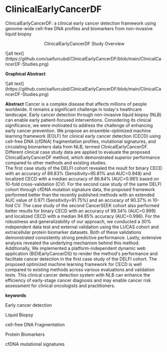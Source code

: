 # ClinicalEarlyCancerDF
ClinicalEarlyCancerDF: a clinical early cancer detection framework using genome-wide cell-free DNA profiles and biomarkers from non-invasive liquid biopsy

<p align="center">
ClinicalEarlyCancerDF Study Overview
</p>
![alt text](https://github.com/saifurcubd/ClinicalEarlyCancerDF/blob/main/ClinicalCancerDF-Studies.png)

**Graphical Abstract**
</p>
![alt text](https://github.com/saifurcubd/ClinicalEarlyCancerDF/blob/main/ClinicalCancerDF-Studies.png)

**Abstract**
Cancer is a complex disease that affects millions of people worldwide. It remains a significant challenge in today's healthcare landscape. Early cancer detection through non-invasive liquid biopsy (NLB) can enable early patient-focused interventions. Considering its clinical significance, we were motivated to address the challenge of enhancing early cancer prevention. We propose an ensemble-optimized machine learning framework (EOLF) for clinical early cancer detection (CECD) using cell-free DNA (cfDNA) fragmentation profiles, mutational signatures, and circulating biomarkers data from NLB, termed ClinicalEarlyCancerDF.
Different clinical case study data are applied to evaluate the proposed ClinicalEarlyCancerDF method, which demonstrated superior performance compared to other methods and existing studies.  
The first case study of the DELFI cohort revealed the result for binary CECD with an accuracy of 89.83\% (Sensitivity=95.81\% and AUC=0.948) and localized CECD with a median accuracy of 86.84\% (AUC=0.981) based on 10-fold cross-validation (CV). For the second case study of the same DELFI cohort through cfDNA mutation signature data, the proposed framework performed better than the recently published methods with an extended AUC value of 0.971 (Sensitivity=91.75\%) and an accuracy of 90.37\% in 10-fold CV. The case study of the second CancerSEEK cohort also performed better results for binary CECD with an accuracy of 99.34\% (AUC=0.999) and localized CECD with a median 94.85\% accuracy (AUC=0.996). For the robustness and generalizability of our approach, we conducted a 30\% independent data test and external validation using the LUCAS cohort and extracellular protein biomarker datasets. Both of these validations demonstrated consistently strong predictive performance. Lastly, extensive analysis revealed the underlying mechanism behind this method. Additionally, We implemented a platform-independent dynamic web application (BiDiEarlyCancerDS) to render the method's performance and facilitate cancer detection in the first case study of the DELFI cohort. The proposed optimized machine learning framework for CECD is well compared to existing methods across various evaluations and validation tests. This clinical cancer detection system with NLB can enhance the efficiency of early-stage cancer diagnosis and may enable cancer risk assessment for clinical oncologists and practitioners.



**keywords**

Early cancer detection

Liquid Biopsy

cell-free DNA Fragmentation 

Protein Biomarkers

cfDNA mutational signatures

